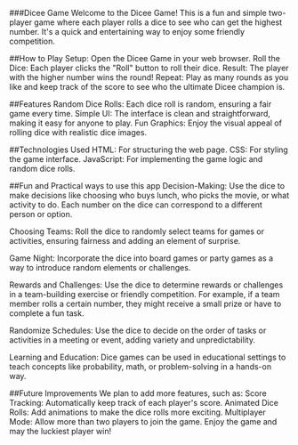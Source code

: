 ###Dicee Game
Welcome to the Dicee Game! This is a fun and simple two-player game where each player rolls a dice to see who can get the highest number. It's a quick and entertaining way to enjoy some friendly competition.

##How to Play
Setup: Open the Dicee Game in your web browser.
Roll the Dice: Each player clicks the "Roll" button to roll their dice.
Result: The player with the higher number wins the round!
Repeat: Play as many rounds as you like and keep track of the score to see who the ultimate Dicee champion is.


##Features
Random Dice Rolls: Each dice roll is random, ensuring a fair game every time.
Simple UI: The interface is clean and straightforward, making it easy for anyone to play.
Fun Graphics: Enjoy the visual appeal of rolling dice with realistic dice images.


##Technologies Used
HTML: For structuring the web page.
CSS: For styling the game interface.
JavaScript: For implementing the game logic and random dice rolls.

##Fun and Practical ways to use this app
Decision-Making: Use the dice to make decisions like choosing who buys lunch, who picks the movie, or what activity to do. Each number on the dice can correspond to a different person or option.

Choosing Teams: Roll the dice to randomly select teams for games or activities, ensuring fairness and adding an element of surprise.

Game Night: Incorporate the dice into board games or party games as a way to introduce random elements or challenges.

Rewards and Challenges: Use the dice to determine rewards or challenges in a team-building exercise or friendly competition. For example, if a team member rolls a certain number, they might receive a small prize or have to complete a fun task.

Randomize Schedules: Use the dice to decide on the order of tasks or activities in a meeting or event, adding variety and unpredictability.

Learning and Education: Dice games can be used in educational settings to teach concepts like probability, math, or problem-solving in a hands-on way.



##Future Improvements
We plan to add more features, such as:
Score Tracking: Automatically keep track of each player's score.
Animated Dice Rolls: Add animations to make the dice rolls more exciting.
Multiplayer Mode: Allow more than two players to join the game.
Enjoy the game and may the luckiest player win!